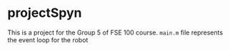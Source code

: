 # projectSpyn

This is a project for the Group 5 of FSE 100 course. `main.m` file represents the event loop for the robot
